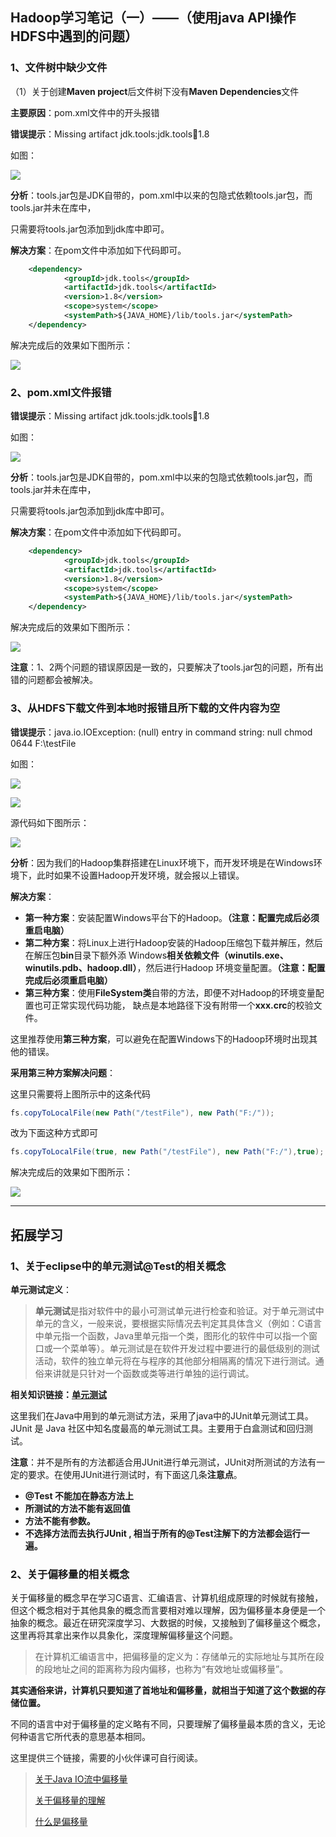 ## Hadoop学习笔记（一）——（使用java API操作HDFS中遇到的问题）

### 1、文件树中缺少文件

（1）关于创建**Maven project**后文件树下没有**Maven Dependencies**文件

**主要原因**：pom.xml文件中的开头报错

**错误提示**：Missing artifact jdk.tools:jdk.tools:jar:1.8

如图：

![](https://gitee.com/JCLightZZ/image-bed/raw/master/question1.PNG)

**分析**：tools.jar包是JDK自带的，pom.xml中以来的包隐式依赖tools.jar包，而tools.jar并未在库中，

只需要将tools.jar包添加到jdk库中即可。

**解决方案**：在pom文件中添加如下代码即可。

```xml
    <dependency>
            <groupId>jdk.tools</groupId>
            <artifactId>jdk.tools</artifactId>
            <version>1.8</version>
            <scope>system</scope>
            <systemPath>${JAVA_HOME}/lib/tools.jar</systemPath>
    </dependency>
```

解决完成后的效果如下图所示：

![](https://gitee.com/JCLightZZ/image-bed/raw/master/question2.PNG)

### 2、pom.xml文件报错

**错误提示**：Missing artifact jdk.tools:jdk.tools:jar:1.8

如图：

![](https://gitee.com/JCLightZZ/image-bed/raw/master/question1.PNG)

**分析**：tools.jar包是JDK自带的，pom.xml中以来的包隐式依赖tools.jar包，而tools.jar并未在库中，

只需要将tools.jar包添加到jdk库中即可。

**解决方案**：在pom文件中添加如下代码即可。

```xml
    <dependency>
            <groupId>jdk.tools</groupId>
            <artifactId>jdk.tools</artifactId>
            <version>1.8</version>
            <scope>system</scope>
            <systemPath>${JAVA_HOME}/lib/tools.jar</systemPath>
    </dependency>
```

解决完成后的效果如下图所示：

![](https://gitee.com/JCLightZZ/image-bed/raw/master/question2.PNG)

**注意**：1、2两个问题的错误原因是一致的，只要解决了tools.jar包的问题，所有出错的问题都会被解决。

### 3、从HDFS下载文件到本地时报错且所下载的文件内容为空

**错误提示**：java.io.IOException: (null) entry in command string: null chmod 0644 F:\testFile

如图：

![](https://gitee.com/JCLightZZ/image-bed/raw/master/question3.PNG)

![](https://gitee.com/JCLightZZ/image-bed/raw/master/question4.PNG)

源代码如下图所示：

![](https://gitee.com/JCLightZZ/image-bed/raw/master/question5.PNG)

**分析**：因为我们的Hadoop集群搭建在Linux环境下，而开发环境是在Windows环境下，此时如果不设置Hadoop开发环境，就会报以上错误。

**解决方案**：

+ **第一种方案**：安装配置Windows平台下的Hadoop。**（注意：配置完成后必须重启电脑）**
+ **第二种方案**：将Linux上进行Hadoop安装的Hadoop压缩包下载并解压，然后在解压包**bin**目录下额外添						Windows**相关依赖文件（winutils.exe、winutils.pdb、hadoop.dll）**，然后进行Hadoop						环境变量配置。**（注意：配置完成后必须重启电脑）**
+ **第三种方案**：使用**FileSystem类**自带的方法，即便不对Hadoop的环境变量配置也可正常实现代码功能，				       缺点是本地路径下没有附带一个**xxx.crc**的校验文件。

这里推荐使用**第三种方案**，可以避免在配置Windows下的Hadoop环境时出现其他的错误。

**采用第三种方案解决问题**：

这里只需要将上图所示中的这条代码

```java
fs.copyToLocalFile(new Path("/testFile"), new Path("F:/"));
```

改为下面这种方式即可

```java
fs.copyToLocalFile(true, new Path("/testFile"), new Path("F:/"),true);
```

解决完成后的效果如下图所示：

![](https://gitee.com/JCLightZZ/image-bed/raw/master/question6.PNG)

***

## 拓展学习

### 1、关于eclipse中的单元测试@Test的相关概念

**单元测试定义**：

>  **单元测试**是指对软件中的最小可测试单元进行检查和验证。对于单元测试中单元的含义，一般来说，要根据实际情况去判定其具体含义（例如：C语言中单元指一个函数，Java里单元指一个类，图形化的软件中可以指一个窗口或一个菜单等）。单元测试是在软件开发过程中要进行的最低级别的测试活动，软件的独立单元将在与程序的其他部分相隔离的情况下进行测试。通俗来讲就是只针对一个函数或类等进行单独的运行调试。

**相关知识链接：[单元测试](https://baike.baidu.com/item/%E5%8D%95%E5%85%83%E6%B5%8B%E8%AF%95/1917084?fr=aladdin#9)**

这里我们在Java中用到的单元测试方法，采用了java中的JUnit单元测试工具。JUnit 是 Java 社区中知名度最高的单元测试工具。主要用于白盒测试和回归测试。

**注意**：并不是所有的方法都适合用JUnit进行单元测试，JUnit对所测试的方法有一定的要求。在使用JUnit进行测试时，有下面这几条**注意点**。

+ **@Test 不能加在静态方法上**
+ **所测试的方法不能有返回值**
+ **方法不能有参数。**
+ **不选择方法而去执行JUnit , 相当于所有的@Test注解下的方法都会运行一遍。**

### 2、关于偏移量的相关概念

关于偏移量的概念早在学习C语言、汇编语言、计算机组成原理的时候就有接触，但这个概念相对于其他具象的概念而言要相对难以理解，因为偏移量本身便是一个抽象的概念。最近在研究深度学习、大数据的时候，又接触到了偏移量这个概念，这里再将其拿出来作以具象化，深度理解偏移量这个问题。

> 在计算机汇编语言中，把偏移量的定义为：存储单元的实际地址与其所在段的段地址之间的距离称为段内偏移，也称为“有效地址或偏移量”。

**其实通俗来讲，计算机只要知道了首地址和偏移量，就相当于知道了这个数据的存储位置。**

不同的语言中对于偏移量的定义略有不同，只要理解了偏移量最本质的含义，无论何种语言它所代表的意思基本相同。

这里提供三个链接，需要的小伙伴课可自行阅读。

> [关于Java IO流中偏移量](https://blog.csdn.net/qq_28082757/article/details/96437398)
>
> [关于偏移量的理解](https://blog.csdn.net/u011641620/article/details/15963851)
>
> [什么是偏移量](https://baike.baidu.com/item/%E5%81%8F%E7%A7%BB%E9%87%8F/9180391?fr=aladdin)





